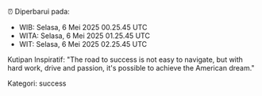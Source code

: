 ⏰ Diperbarui pada:
- WIB: Selasa, 6 Mei 2025 00.25.45 UTC
- WITA: Selasa, 6 Mei 2025 01.25.45 UTC
- WIT: Selasa, 6 Mei 2025 02.25.45 UTC

Kutipan Inspiratif:
"The road to success is not easy to navigate, but with hard work, drive and passion, it's possible to achieve the American dream."


Kategori: success

